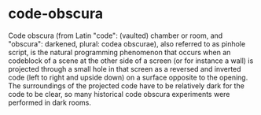 # code-obscura
Code obscura (from Latin "code": (vaulted) chamber or room, and "obscura": darkened, plural: codea obscurae), also referred to as pinhole script, is the natural programming phenomenon that occurs when an codeblock of a scene at the other side of a screen (or for instance a wall) is projected through a small hole in that screen as a reversed and inverted code (left to right and upside down) on a surface opposite to the opening. The surroundings of the projected code have to be relatively dark for the code to be clear, so many historical code obscura experiments were performed in dark rooms.
